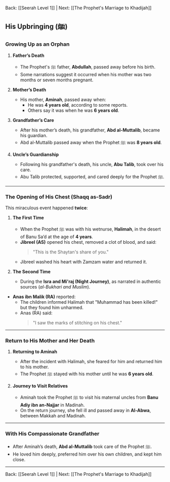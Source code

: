 Back: [[Seerah Level 1]] | Next: [[The Prophet's Marriage to Khadijah]]

## **His Upbringing (ﷺ)**

### **Growing Up as an Orphan**  
1. **Father’s Death**  
   - The Prophet's ﷺ father, **Abdullah**, passed away before his birth.  
   - Some narrations suggest it occurred when his mother was two months or seven months pregnant.  

2. **Mother’s Death**  
   - His mother, **Aminah**, passed away when:  
     - He was **4 years old**, according to some reports.  
     - Others say it was when he was **6 years old**.  

3. **Grandfather’s Care**  
   - After his mother’s death, his grandfather, **Abd al-Muttalib**, became his guardian.  
   - Abd al-Muttalib passed away when the Prophet ﷺ was **8 years old**.  

4. **Uncle’s Guardianship**  
   - Following his grandfather's death, his uncle, **Abu Talib**, took over his care.  
   - Abu Talib protected, supported, and cared deeply for the Prophet ﷺ.  

---

### **The Opening of His Chest (Shaqq as-Sadr)**  
This miraculous event happened **twice**:  

1. **The First Time**  
   - When the Prophet ﷺ was with his wetnurse, **Halimah**, in the desert of Banu Sa’d at the age of **4 years**.  
   - **Jibreel (AS)** opened his chest, removed a clot of blood, and said:  
     > "This is the Shaytan's share of you."  
   - Jibreel washed his heart with Zamzam water and returned it.  

2. **The Second Time**  
   - During the **Isra and Mi'raj (Night Journey)**, as narrated in authentic sources (*al-Bukhari and Muslim*).  

- **Anas ibn Malik (RA)** reported:  
   - The children informed Halimah that "Muhammad has been killed!" but they found him unharmed.  
   - Anas (RA) said:  
     > "I saw the marks of stitching on his chest."

---

### **Return to His Mother and Her Death**  
1. **Returning to Aminah**  
   - After the incident with Halimah, she feared for him and returned him to his mother.  
   - The Prophet ﷺ stayed with his mother until he was **6 years old**.

2. **Journey to Visit Relatives**  
   - Aminah took the Prophet ﷺ to visit his maternal uncles from **Banu Adiy ibn an-Najjar** in Madinah.  
   - On the return journey, she fell ill and passed away in **Al-Abwa**, between Makkah and Madinah.

---

### **With His Compassionate Grandfather**  
- After Aminah’s death, **Abd al-Muttalib** took care of the Prophet ﷺ.  
- He loved him deeply, preferred him over his own children, and kept him close.  

---
Back: [[Seerah Level 1]] | Next: [[The Prophet's Marriage to Khadijah]]